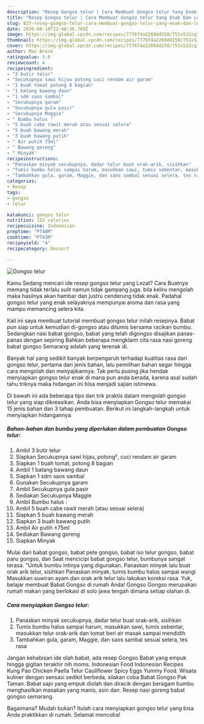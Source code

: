 ```yaml
---
description: "Resep Gongso telur | Cara Membuat Gongso telur Yang Enak Dan Lezat"
title: "Resep Gongso telur | Cara Membuat Gongso telur Yang Enak Dan Lezat"
slug: 827-resep-gongso-telur-cara-membuat-gongso-telur-yang-enak-dan-lezat
date: 2020-08-10T22:40:36.769Z
image: https://img-global.cpcdn.com/recipes/7776f4a2269dd158/751x532cq70/gongso-telur-foto-resep-utama.jpg
thumbnail: https://img-global.cpcdn.com/recipes/7776f4a2269dd158/751x532cq70/gongso-telur-foto-resep-utama.jpg
cover: https://img-global.cpcdn.com/recipes/7776f4a2269dd158/751x532cq70/gongso-telur-foto-resep-utama.jpg
author: Max Brock
ratingvalue: 3.8
reviewcount: 4
recipeingredient:
- "3 butir telur"
- "Secukupnya sawi hijau potong cuci rendam air garam"
- "1 buah tomat potong 8 bagian"
- "1 batang bawang daun"
- "1 sdm saos sambal"
- "Secukupnya garam"
- "Secukupnya gula pasir"
- "Secukupnya Maggie"
- " Bumbu halus "
- "5 buah cabe rawit merah atau sesuai selera"
- "5 buah bawang merah"
- "3 buah bawang putih"
- " Air putih 75ml"
- " Bawang goreng"
- " Minyak"
recipeinstructions:
- "Panaskan minyak secukupnya, dadar telur buat orak-arik, sisihkan"
- "Tumis bumbu halus sampai harum, masukkan sawi, tumis sebentar, masukkan telur orak-arik dan tomat beri air masak sampai mendidih"
- "Tambahkan gula, garam, Maggie, dan saos sambal sesuai selera, tes rasa"
categories:
- Resep
tags:
- gongso
- telur

katakunci: gongso telur 
nutrition: 152 calories
recipecuisine: Indonesian
preptime: "PT40M"
cooktime: "PT43M"
recipeyield: "4"
recipecategory: Dessert

---
```



![Gongso telur](https://img-global.cpcdn.com/recipes/7776f4a2269dd158/751x532cq70/gongso-telur-foto-resep-utama.jpg)

Kamu Sedang mencari ide resep gongso telur yang Lezat? Cara Buatnya memang tidak terlalu sulit namun tidak gampang juga. bila keliru mengolah maka hasilnya akan hambar dan justru cenderung tidak enak. Padahal gongso telur yang enak selayaknya mempunyai aroma dan rasa yang mampu memancing selera kita.

Kali ini saya membuat tutorial membuat gongso telur inilah resepnya. Babat pun siap untuk kemudian di-gongso atau ditumis bersama racikan bumbu. Sedangkan nasi babat gongso, babat yang telah digongso disajikan panas-panas dengan sepiring Bahkan beberapa mengklaim cita rasa nasi goreng babat gongso Semarang adalah yang terenak di.

Banyak hal yang sedikit banyak berpengaruh terhadap kualitas rasa dari gongso telur, pertama dari jenis bahan, lalu pemilihan bahan segar hingga cara mengolah dan menyajikannya. Tak perlu pusing jika hendak menyiapkan gongso telur enak di mana pun anda berada, karena asal sudah tahu triknya maka hidangan ini bisa menjadi sajian istimewa.


Di bawah ini ada beberapa tips dan trik praktis dalam mengolah gongso telur yang siap dikreasikan. Anda bisa menyiapkan Gongso telur memakai 15 jenis bahan dan 3 tahap pembuatan. Berikut ini langkah-langkah untuk menyiapkan hidangannya.

<!--inarticleads1-->

##### Bahan-bahan dan bumbu yang diperlukan dalam pembuatan Gongso telur:

1. Ambil 3 butir telur
1. Siapkan Secukupnya sawi hijau, potong², cuci rendam air garam
1. Siapkan 1 buah tomat, potong 8 bagian
1. Ambil 1 batang bawang daun
1. Siapkan 1 sdm saos sambal
1. Gunakan Secukupnya garam
1. Ambil Secukupnya gula pasir
1. Sediakan Secukupnya Maggie
1. Ambil  Bumbu halus :
1. Ambil 5 buah cabe rawit merah (atau sesuai selera)
1. Siapkan 5 buah bawang merah
1. Siapkan 3 buah bawang putih
1. Ambil  Air putih ±75ml
1. Sediakan  Bawang goreng
1. Siapkan  Minyak


Mulai dari babat gongso, babat pete gongso, babat iso telur gongso, babat paru gongso, dan Saat mencicipi babat gongso telur, bumbunya sangat terasa. &#34;Untuk bumbu intinya yang digunakan. Panaskan minyak lalu buat orak arik telur, sisihkan Panaskan minyak, tumis bumbu halus sampai wangi Masukkan suwiran ayam dan orak arik telur lalu lakukan koreksi rasa. Yuk, belajar membuat Babat Gongso di rumah Anda! Gongso Gongso merupakan rumah makan yang berlokasi di solo jawa tengah dimana setiap olahan di. 

<!--inarticleads2-->

##### Cara menyiapkan Gongso telur:

1. Panaskan minyak secukupnya, dadar telur buat orak-arik, sisihkan
1. Tumis bumbu halus sampai harum, masukkan sawi, tumis sebentar, masukkan telur orak-arik dan tomat beri air masak sampai mendidih
1. Tambahkan gula, garam, Maggie, dan saos sambal sesuai selera, tes rasa


Jangan kehabisan ide olah babat, ada resep Gongso Babat yang empuk hingga gigitan terakhir nih moms. Indonesian Food Indonesian Recipes Kung Pao Chicken Paella Telur Cauliflower Spicy Eggs Yummy Food. Wisata kuliner dengan sensasi sedikit berbeda, silakan coba Babat Gongso Pak Taman. Babat sapi yang empuk diolah dan diracik dengan beragam bumbu menghasilkan masakan yang manis, asin dan. Resep nasi goreng babat gongso semarang. 

Bagaimana? Mudah bukan? Itulah cara menyiapkan gongso telur yang bisa Anda praktikkan di rumah. Selamat mencoba!
